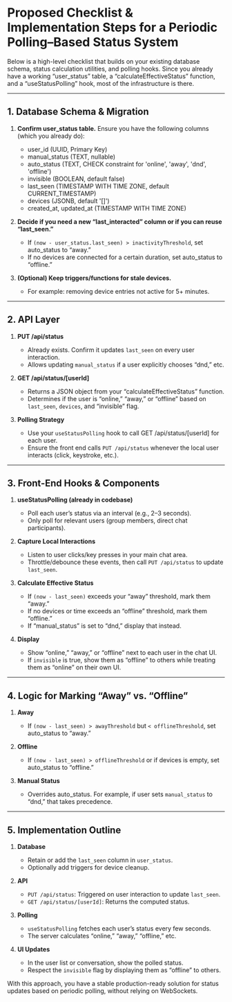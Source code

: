 # Proposed Checklist & Implementation Steps for a Periodic Polling–Based Status System

Below is a high-level checklist that builds on your existing database schema, status calculation utilities, and polling hooks. Since you already have a working “user_status” table, a “calculateEffectiveStatus” function, and a “useStatusPolling” hook, most of the infrastructure is there.

---

## 1. Database Schema & Migration

1. **Confirm user_status table.** Ensure you have the following columns (which you already do):  
   - user_id (UUID, Primary Key)  
   - manual_status (TEXT, nullable)  
   - auto_status (TEXT, CHECK constraint for 'online', 'away', 'dnd', 'offline')  
   - invisible (BOOLEAN, default false)  
   - last_seen (TIMESTAMP WITH TIME ZONE, default CURRENT_TIMESTAMP)  
   - devices (JSONB, default '[]')  
   - created_at, updated_at (TIMESTAMP WITH TIME ZONE)

2. **Decide if you need a new “last_interacted” column or if you can reuse “last_seen.”**
   - If `(now - user_status.last_seen) > inactivityThreshold`, set auto_status to “away.”  
   - If no devices are connected for a certain duration, set auto_status to “offline.”

3. **(Optional) Keep triggers/functions for stale devices.**  
   - For example: removing device entries not active for 5+ minutes.

---

## 2. API Layer

1. **PUT /api/status**  
   - Already exists. Confirm it updates `last_seen` on every user interaction.  
   - Allows updating `manual_status` if a user explicitly chooses “dnd,” etc.

2. **GET /api/status/[userId]**  
   - Returns a JSON object from your “calculateEffectiveStatus” function.  
   - Determines if the user is “online,” “away,” or “offline” based on `last_seen`, `devices`, and “invisible” flag.

3. **Polling Strategy**  
   - Use your `useStatusPolling` hook to call GET /api/status/[userId] for each user.  
   - Ensure the front end calls `PUT /api/status` whenever the local user interacts (click, keystroke, etc.).

---

## 3. Front-End Hooks & Components

1. **useStatusPolling (already in codebase)**  
   - Poll each user’s status via an interval (e.g., 2–3 seconds).  
   - Only poll for relevant users (group members, direct chat participants).

2. **Capture Local Interactions**  
   - Listen to user clicks/key presses in your main chat area.  
   - Throttle/debounce these events, then call `PUT /api/status` to update `last_seen`.

3. **Calculate Effective Status**  
   - If `(now - last_seen)` exceeds your “away” threshold, mark them “away.”  
   - If no devices or time exceeds an “offline” threshold, mark them “offline.”  
   - If “manual_status” is set to “dnd,” display that instead.

4. **Display**  
   - Show “online,” “away,” or “offline” next to each user in the chat UI.  
   - If `invisible` is true, show them as “offline” to others while treating them as “online” on their own UI.

---

## 4. Logic for Marking “Away” vs. “Offline”

1. **Away**  
   - If `(now - last_seen) > awayThreshold` but `< offlineThreshold`, set auto_status to “away.”

2. **Offline**  
   - If `(now - last_seen) > offlineThreshold` or if devices is empty, set auto_status to “offline.”

3. **Manual Status**  
   - Overrides auto_status. For example, if user sets `manual_status` to “dnd,” that takes precedence.

---

## 5. Implementation Outline

1. **Database**  
   - Retain or add the `last_seen` column in `user_status`.  
   - Optionally add triggers for device cleanup.

2. **API**  
   - `PUT /api/status`: Triggered on user interaction to update `last_seen`.  
   - `GET /api/status/[userId]`: Returns the computed status.

3. **Polling**  
   - `useStatusPolling` fetches each user’s status every few seconds.  
   - The server calculates “online,” “away,” “offline,” etc.

4. **UI Updates**  
   - In the user list or conversation, show the polled status.  
   - Respect the `invisible` flag by displaying them as “offline” to others.

With this approach, you have a stable production-ready solution for status updates based on periodic polling, without relying on WebSockets. 